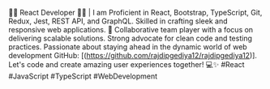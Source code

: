 👨‍💻 React Developer 👩‍💻 | I am Proficient in React, Bootstrap, TypeScript, Git, Redux, Jest, REST API, and GraphQL. Skilled in crafting sleek and responsive web applications. 🚀 Collaborative team player with a focus on delivering scalable solutions. Strong advocate for clean code and testing practices. Passionate about staying ahead in the dynamic world of web development GitHub: [(https://github.com/rajdipgediya12/rajdipgediya12)]. Let's code and create amazing user experiences together! 💻✨ #React #JavaScript #TypeScript #WebDevelopment
